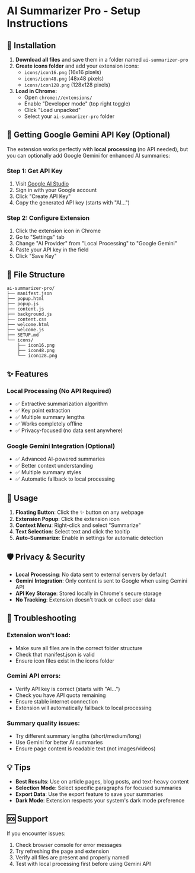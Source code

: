 # AI Summarizer Pro - Setup Instructions

## 🚀 Installation

1. **Download all files** and save them in a folder named `ai-summarizer-pro`
2. **Create icons folder** and add your extension icons:
   - `icons/icon16.png` (16x16 pixels)
   - `icons/icon48.png` (48x48 pixels)  
   - `icons/icon128.png` (128x128 pixels)
3. **Load in Chrome:**
   - Open `chrome://extensions/`
   - Enable "Developer mode" (top right toggle)
   - Click "Load unpacked"
   - Select your `ai-summarizer-pro` folder

## 🔑 Getting Google Gemini API Key (Optional)

The extension works perfectly with **local processing** (no API needed), but you can optionally add Google Gemini for enhanced AI summaries:

### Step 1: Get API Key
1. Visit [Google AI Studio](https://makersuite.google.com/app/apikey)
2. Sign in with your Google account
3. Click "Create API Key"
4. Copy the generated API key (starts with "AI...")

### Step 2: Configure Extension
1. Click the extension icon in Chrome
2. Go to "Settings" tab
3. Change "AI Provider" from "Local Processing" to "Google Gemini"
4. Paste your API key in the field
5. Click "Save Key"

## 📁 File Structure
```
ai-summarizer-pro/
├── manifest.json
├── popup.html
├── popup.js
├── content.js
├── background.js
├── content.css
├── welcome.html
├── welcome.js
├── SETUP.md
└── icons/
    ├── icon16.png
    ├── icon48.png
    └── icon128.png
```

## ✨ Features

### Local Processing (No API Required)
- ✅ Extractive summarization algorithm
- ✅ Key point extraction
- ✅ Multiple summary lengths
- ✅ Works completely offline
- ✅ Privacy-focused (no data sent anywhere)

### Google Gemini Integration (Optional)
- ✅ Advanced AI-powered summaries
- ✅ Better context understanding
- ✅ Multiple summary styles
- ✅ Automatic fallback to local processing

## 🎯 Usage

1. **Floating Button**: Click the ✨ button on any webpage
2. **Extension Popup**: Click the extension icon
3. **Context Menu**: Right-click and select "Summarize"
4. **Text Selection**: Select text and click the tooltip
5. **Auto-Summarize**: Enable in settings for automatic detection

## 🛡️ Privacy & Security

- **Local Processing**: No data sent to external servers by default
- **Gemini Integration**: Only content is sent to Google when using Gemini API
- **API Key Storage**: Stored locally in Chrome's secure storage
- **No Tracking**: Extension doesn't track or collect user data

## 🔧 Troubleshooting

### Extension won't load:
- Make sure all files are in the correct folder structure
- Check that manifest.json is valid
- Ensure icon files exist in the icons folder

### Gemini API errors:
- Verify API key is correct (starts with "AI...")
- Check you have API quota remaining
- Ensure stable internet connection
- Extension will automatically fallback to local processing

### Summary quality issues:
- Try different summary lengths (short/medium/long)
- Use Gemini for better AI summaries
- Ensure page content is readable text (not images/videos)

## 💡 Tips

- **Best Results**: Use on article pages, blog posts, and text-heavy content
- **Selection Mode**: Select specific paragraphs for focused summaries
- **Export Data**: Use the export feature to save your summaries
- **Dark Mode**: Extension respects your system's dark mode preference

## 🆘 Support

If you encounter issues:
1. Check browser console for error messages
2. Try refreshing the page and extension
3. Verify all files are present and properly named
4. Test with local processing first before using Gemini API
